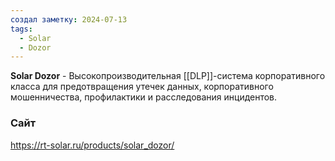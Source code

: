 ```yaml
---
создал заметку: 2024-07-13
tags:
  - Solar
  - Dozor
---
```

**Solar Dozor** - Высокопроизводительная [[DLP]]-система корпоративного класса для предотвращения утечек данных, корпоративного мошенничества, профилактики и расследования инцидентов.

### Сайт
https://rt-solar.ru/products/solar_dozor/